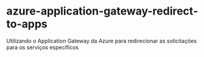 # azure-application-gateway-redirect-to-apps
Utilizando o Application Gateway da Azure para redirecionar as solicitações para os serviços específicos
